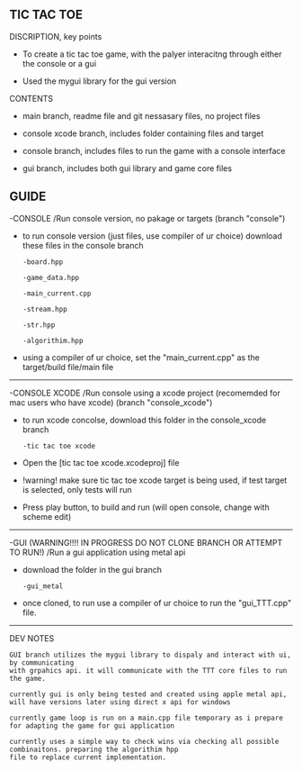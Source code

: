 TIC TAC TOE
-



DISCRIPTION, key points


- To create a tic tac toe game, with the palyer interacitng through either the console or a gui

- Used the mygui library for the gui version


CONTENTS

- main branch,  readme file and git nessasary files, no project files 

- console xcode branch, includes folder containing files and target

- console branch, includes files to run the game with a console interface

- gui branch, includes both gui library and game core files


GUIDE
-

-CONSOLE    /Run console version, no pakage or targets  (branch "console")

  - to run console version (just files, use compiler of ur choice) download these files in the console branch

        -board.hpp

        -game_data.hpp

        -main_current.cpp

        -stream.hpp

        -str.hpp

        -algorithim.hpp

        
      
  - using a compiler of ur choice, set the "main_current.cpp" as the target/build file/main file
__________________________________________________________________________________________________________


-CONSOLE XCODE    /Run console using a xcode project (recomemded for mac users who have xcode)  (branch "console_xcode")   

  - to run xcode concolse, download this folder in the console_xcode branch

        -tic tac toe xcode

  - Open the  [tic tac toe xcode.xcodeproj] file
  - !warning! make sure tic tac toe xcode target is being used, if test target is selected, only tests will run
  - Press play button, to build and run (will open console, change with scheme edit)
__________________________________________________________________________________________________________


-GUI  (WARNING!!!!   IN PROGRESS   DO NOT CLONE BRANCH OR ATTEMPT TO RUN!)    /Run a gui application using metal api 

  - download the folder in the gui branch

        -gui_metal

  - once cloned, to run use a compiler of ur choice to run the "gui_TTT.cpp" file.
__________________________________________________________________________________________________________


DEV NOTES

    GUI branch utilizes the mygui library to dispaly and interact with ui, by communicating 
    with grpahics api. it will communicate with the TTT core files to run the game.

    currently gui is only being tested and created using apple metal api, will have versions later using direct x api for windows

    currently game loop is run on a main.cpp file temporary as i prepare for adapting the game for gui application 

    currently uses a simple way to check wins via checking all possible combinaitons. preparing the algorithim hpp 
    file to replace current implementation. 


    
    





